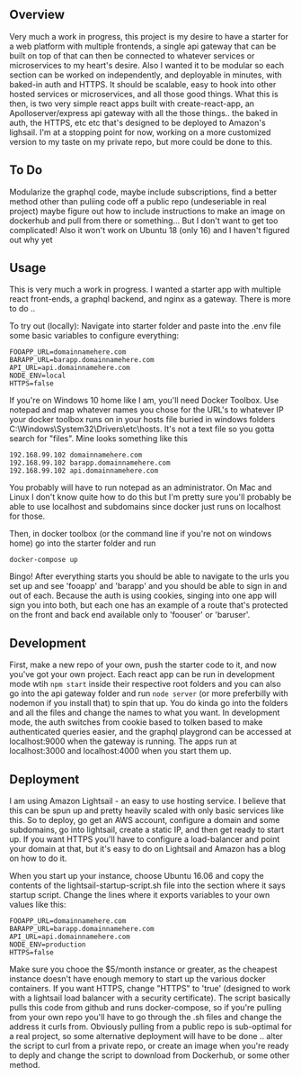 ## Overview
Very much a work in progress, this project is my desire to have a starter for a web platform with multiple frontends, a single api gateway that can be built on top of that can then be connected to whatever services or microservices to my heart's desire. Also I wanted it to be modular so each section can be worked on independently, and deployable in minutes, with baked-in auth and HTTPS. It should be scalable, easy to hook into other hosted services or microservices, and all those good things.
What this is then, is two very simple react apps built with create-react-app, an Apolloserver/express api gateway with all the those things.. the baked in auth, the HTTPS, etc etc that's designed to be deployed to Amazon's lighsail.
I'm at a stopping point for now, working on a more customized version to my taste on my private repo, but more could be done to this. 

## To Do
Modularize the graphql code, maybe include subscriptions, find a better method other than puliing code off a public repo (undeseriable in real project) maybe figure out how to include instructions to make an image on dockerhub and pull from there or something... 
But I don't want to get too complicated! Also it won't work on Ubuntu 18 (only 16) and I haven't figured out why yet

## Usage
This is very much a work in progress. I wanted a starter app with multiple react front-ends, a graphql backend, and nginx as a gateway.  There is more to do .. 

To try out (locally): Navigate into starter folder and paste into the .env file some basic variables to configure everything:
```
FOOAPP_URL=domainnamehere.com
BARAPP_URL=barapp.domainnamehere.com
API_URL=api.domainnamehere.com
NODE_ENV=local
HTTPS=false
```
If you're on Windows 10 home like I am, you'll need Docker Toolbox. Use notepad and map whatever names you chose for the URL's to whatever IP your docker toolbox runs on in your hosts file buried in windows folders C:\Windows\System32\Drivers\etc\hosts. It's not a text file so you gotta search for "files". Mine looks something like this
```
192.168.99.102 domainnamehere.com
192.168.99.102 barapp.domainnamehere.com
192.168.99.102 api.domainnamehere.com
```
You probably will have to run notepad as an administrator. On Mac and Linux I don't know quite how to do this but I'm pretty sure you'll probably be able to use localhost and subdomains since docker just runs on localhost for those.

Then, in docker toolbox (or the command line if you're not on windows home) go into the starter folder and run 
```
docker-compose up
```
Bingo! After everything starts you should be able to navigate to the urls you set up and see 'fooapp' and 'barapp' and you should be able to sign in and out of each. Because the auth is using cookies, singing into one app will sign you into both, but each one has an example of a route that's protected on the front and back end available only to 'foouser' or 'baruser'.

## Development
First, make a new repo of your own, push the starter code to it, and now you've got your own project. Each react app can be run in development mode wtih ```npm start``` inside their respective root folders and you can also go into the api gateway folder and run ```node server```  (or more preferbilly with nodemon if you install that) to spin that up. You do kinda go into the folders and all the files and change the names to what you want. In development mode, the auth switches from cookie based to tolken based to make authenticated queries easier, and the graphql playgrond can be accessed at localhost:9000 when the gateway is running. The apps run at localhost:3000 and localhost:4000 when you start them up.

## Deployment
I am using Amazon Lightsail - an easy to use hosting service. I believe that this can be spun up and pretty heavily scaled with only basic services like this. So to deploy, go get an AWS account, configure a domain and some subdomains, go into lightsail, create a static IP, and then get ready to start up. If you want HTTPS you'll have to configure a load-balancer and point your domain at that, but it's easy to do on Lightsail and Amazon has a blog on how to do it.

When you start up your instance, choose Ubuntu 16.06 and copy the contents of the lightsail-startup-script.sh file into the section where it says startup script. Change the lines where it exports variables to your own values like this:
```
FOOAPP_URL=domainnamehere.com
BARAPP_URL=barapp.domainnamehere.com
API_URL=api.domainnamehere.com
NODE_ENV=production
HTTPS=false
```
Make sure you chooe the $5/month instance or greater, as the cheapest instance doesn't have enough memory to start up the various docker containers. 
If you want HTTPS, change "HTTPS" to 'true' (designed to work with a lightsail load balancer with a security certificate). The script  basically pulls this code from github and runs docker-compose, so if you're pulling from your own repo you'll have to go through the .sh files and change the address it curls from. Obviously pulling from a public repo is sub-optimal for a real project, so some alternative deployment will have to be done .. alter the script to curl from a private repo, or create an image when you're ready to deply and change the script to download from Dockerhub, or some other method.
